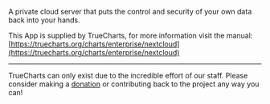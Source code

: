 A private cloud server that puts the control and security of your own data back into your hands.

This App is supplied by TrueCharts, for more information visit the manual: [https://truecharts.org/charts/enterprise/nextcloud](https://truecharts.org/charts/enterprise/nextcloud)

---

TrueCharts can only exist due to the incredible effort of our staff.
Please consider making a [donation](https://truecharts.org/sponsor) or contributing back to the project any way you can!
